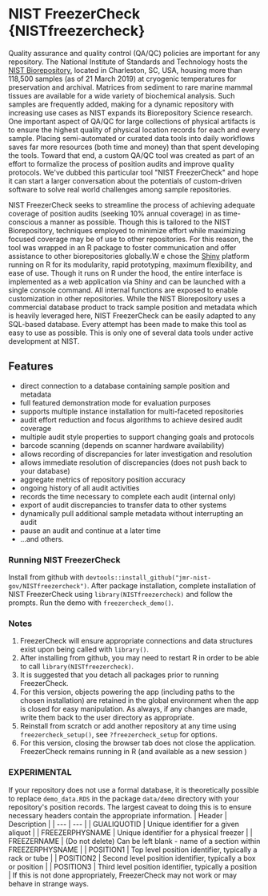 # NIST FreezerCheck {NISTfreezercheck}

Quality assurance and quality control (QA/QC) policies are important for any repository. The National Institute of Standards and Technology hosts the [NIST Biorepository](https://www.nist.gov/programs-projects/marine-environmental-specimen-bank), located in Charleston, SC, USA, housing more than 118,500 samples (as of 21 March 2019) at cryogenic temperatures for preservation and archival. Matrices from sediment to rare marine mammal tissues are available for a wide variety of biochemical analysis. Such samples are frequently added, making for a dynamic repository with increasing use cases as NIST expands its Biorepository Science research. One important aspect of QA/QC for large collections of physical artifacts is to ensure the highest quality of physical location records for each and every sample. Placing semi-automated or curated data tools into daily workflows saves far more resources (both time and money) than that spent developing the tools. Toward that end, a custom QA/QC tool was created as part of an effort to formalize the process of position audits and improve quality protocols. We've dubbed this particular tool "NIST FreezerCheck" and hope it can start a larger conversation about the potentials of custom-driven software to solve real world challenges among sample repositories.

NIST FreezerCheck seeks to streamline the process of achieving adequate coverage of position audits (seeking 10% annual coverage) in as time-conscious a manner as possible. Though this is tailored to the NIST Biorepository, techniques employed to minimize effort while maximizing focused coverage may be of use to other repositories. For this reason, the tool was wrapped in an R package to foster communication and offer assistance to other biorepositories globally.W e chose the [Shiny](https://shiny.rstudio.com/) platform running on R for its modularity, rapid prototyping, maximum flexibility, and ease of use. Though it runs on R under the hood, the entire interface is implemented as a web application via Shiny and can be launched with a single console command. All internal functions are exposed to enable customization in other repositories. While the NIST Biorepository uses a commercial database product to track sample position and metadata which is heavily leveraged here, NIST FreezerCheck can be easily adapted to any SQL-based database. Every attempt has been made to make this tool as easy to use as possible. This is only one of several data tools under active development at NIST.

## Features

- direct connection to a database containing sample position and metadata
- full featured demonstration mode for evaluation purposes
- supports multiple instance installation for multi-faceted repositories
- audit effort reduction and focus algorithms to achieve desired audit coverage
- multiple audit style properties to support changing goals and protocols
- barcode scanning (depends on scanner hardware availability)
- allows recording of discrepancies for later investigation and resolution
- allows immediate resolution of discrepancies (does not push back to your database)
- aggregate metrics of repository position accuracy
- ongoing history of all audit activities
- records the time necessary to complete each audit (internal only)
- export of audit discrepancies to transfer data to other systems
- dynamically pull additional sample metadata without interrupting an audit
- pause an audit and continue at a later time
- ...and others.

### Running NIST FreezerCheck
Install from github with `devtools::install_github("jmr-nist-gov/NISTfreezercheck")`.
After package installation, complete installation of NIST FreezerCheck using `library(NISTfreezercheck)` and follow the prompts.
Run the demo with `freezercheck_demo()`.

### Notes
1. FreezerCheck will ensure appropriate connections and data structures exist upon being called with `library()`.
2. After installing from github, you may need to restart R in order to be able to call `library(NISTfreezercheck)`.
3. It is suggested that you detach all packages prior to running FreezerCheck.
4. For this version, objects powering the app (including paths to the chosen installation) are retained in the global environment when the app is closed for easy manipulation. As always, if any changes are made, write them back to the user directory as appropriate.
5. Reinstall from scratch or add another repository at any time using `freezercheck_setup()`, see `?freezercheck_setup` for options.
6. For this version, closing the browser tab does not close the application. FreezerCheck remains running in R (and available as a new session )

### EXPERIMENTAL
If your repository does not use a formal database, it is theoretically possible to replace `demo_data.RDS` in the package `data/demo` directory with your repository's position records. The largest caveat to doing this is to ensure necessary headers contain the appropriate information.
| Header | Description |
| --- | --- |
| GUALIQUOTID | Unique identifier for a given aliquot |
| FREEZERPHYSNAME | Unique identifier for a physical freezer |
| FREEZERNAME | (Do not delete) Can be left blank - name of a section within FREEZERPHYSNAME |
| POSITION1 | Top level position identifier, typically a rack or tube |
| POSITION2 | Second level position identifier, typically a box or position |
| POSITION3 | Third level position identifier, typically a position |
If this is not done appropriately, FreezerCheck may not work or may behave in strange ways.
